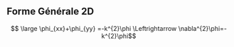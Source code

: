 ## Forme Générale 2D
$$
\large \phi_{xx}+\phi_{yy}
=-k^{2}\phi \Leftrightarrow \nabla^{2}\phi=-k^{2}\phi$$
